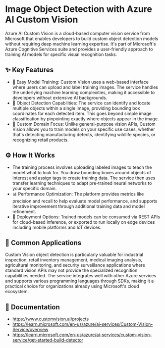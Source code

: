 # Image Object Detection with Azure AI Custom Vision

Azure AI Custom Vision is a cloud-based computer vision service from Microsoft that enables developers to build custom object detection models without requiring deep machine learning expertise. It's part of Microsoft's Azure Cognitive Services suite and provides a user-friendly approach to training AI models for specific visual recognition tasks.

## ✨ Key Features
- 🎯 Easy Model Training: Custom Vision uses a web-based interface where users can upload and label training images. The service handles the underlying machine learning complexities, making it accessible to developers without extensive AI backgrounds.
- 📍 Object Detection Capabilities: The service can identify and locate multiple objects within a single image, providing bounding box coordinates for each detected item. This goes beyond simple image classification by pinpointing exactly where objects appear in the image.
- 🎨 Custom Domain Focus: Unlike general-purpose vision APIs, Custom Vision allows you to train models on your specific use cases, whether that's detecting manufacturing defects, identifying wildlife species, or recognizing retail products.

## ⚙️ How It Works
- The training process involves uploading labeled images to teach the model what to look for. You draw bounding boxes around objects of interest and assign tags to create training data. The service then uses transfer learning techniques to adapt pre-trained neural networks to your specific domain.
- 📊 Performance Optimization: The platform provides metrics like precision and recall to help evaluate model performance, and supports iterative improvement through additional training data and model refinement.
- 🚀 Deployment Options: Trained models can be consumed via REST APIs for cloud-based inference, or exported to run locally on edge devices including mobile platforms and IoT devices.

## 💼 Common Applications
Custom Vision object detection is particularly valuable for industrial inspection, retail inventory management, medical imaging analysis, agricultural monitoring, and security surveillance applications where standard vision APIs may not provide the specialized recognition capabilities needed. The service integrates well with other Azure services and supports various programming languages through SDKs, making it a practical choice for organizations already using Microsoft's cloud ecosystem.

## 📄 Documentation
- https://www.customvision.ai/projects
- https://learn.microsoft.com/en-us/azure/ai-services/Custom-Vision-Service/overview
- https://learn.microsoft.com/en-us/azure/ai-services/custom-vision-service/get-started-build-detector


